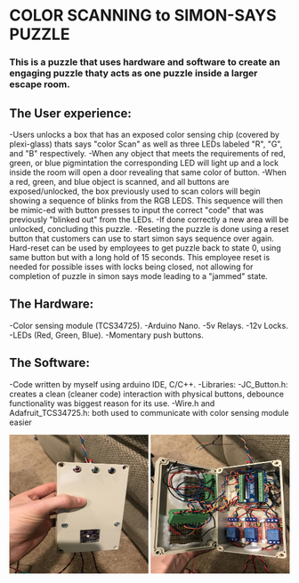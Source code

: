 # COLOR SCANNING to SIMON-SAYS PUZZLE

### This is a puzzle that uses hardware and software to create an engaging puzzle thaty acts as one puzzle inside a larger escape room.

## The User experience:

-Users unlocks a box that has an exposed color sensing chip (covered by plexi-glass) thats says "color Scan" as well as three LEDs labeled "R", "G", and "B" respectively.
-When any object that meets the requirements of red, green, or blue pigmintation the corresponding LED will light up and a lock inside the room will open a door revealing that same color of button.
-When a red, green, and blue object is scanned, and all buttons are exposed/unlocked, the box previously used to scan colors will begin showing a sequence of blinks from the RGB LEDS. This sequence will then be mimic-ed with button presses to input the correct "code" that was previously "blinked out" from the LEDs.
-If done correctly a new area will be unlocked, concluding this puzzle.
-Reseting the puzzle is done using a reset button that customers can use to start simon says sequence over again. Hard-reset can be used by employees to get puzzle back to state 0, using same button but with a long hold of 15 seconds. This employee reset is needed for possible isses with locks being closed, not allowing for completion of puzzle in simon says mode leading to a "jammed" state.

## The Hardware:

-Color sensing module (TCS34725).
-Arduino Nano.
-5v Relays.
-12v Locks.
-LEDs (Red, Green, Blue).
-Momentary push buttons.

## The Software:

-Code written by myself using arduino IDE, C/C++.
-Libraries:
-JC_Button.h: creates a clean (cleaner code) interaction with physical buttons, debounce functionality was biggest reason for its use.
-Wire.h and Adafruit_TCS34725.h: both used to communicate with color sensing module easier

<img src="./colorSensingHousing.jpg" alt="Hardware in mid-creation, before install" width="250" height="250">

<img src="./colorSensingHousingInside.jpg" alt="Hardware in mid-creation, inside components, before install" width="250" height="250">
